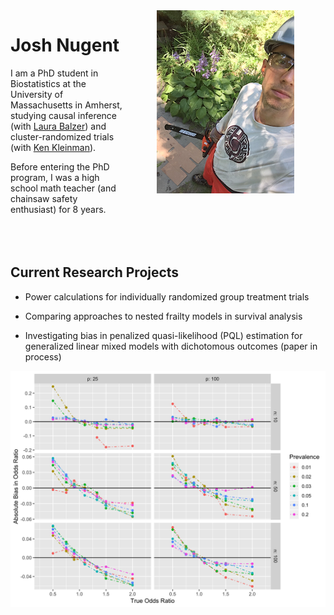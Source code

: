 <img style="float: right;" src="images/chainsaw1.jpg" alt="What I look like" hspace="50">

# Josh Nugent

I am a PhD student in Biostatistics at the University of Massachusetts in Amherst, studying causal inference (with [Laura Balzer](https://www.balzerlab.com/)) and cluster-randomized trials (with [Ken Kleinman](https://www.kleinman.science/)).

Before entering the PhD program, I was a high school math teacher (and chainsaw safety enthusiast) for 8 years.
<br/>
<br/>
<br/>
<br/>

## Current Research Projects
 + Power calculations for individually randomized group treatment trials
 
 + Comparing approaches to nested frailty models in survival analysis

 + Investigating bias in penalized quasi-likelihood (PQL) estimation for generalized linear mixed models with dichotomous outcomes (paper in process)

<img align = "bottom" src="images/bias_pql_sbs1.png" alt="Bias in PQL estimation (plot)">
